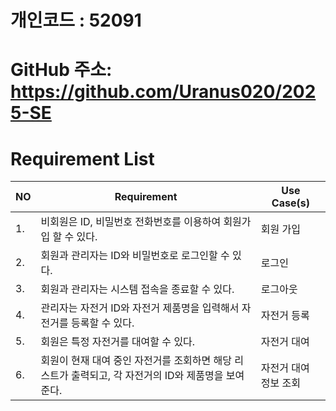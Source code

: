 # 개인코드 : 52091
# GitHub 주소: https://github.com/Uranus020/2025-SE

# Requirement List

| NO | Requirement                                                       | Use Case(s) |
|----|-------------------------------------------------------------------|-------------|
| 1. | 비회원은 ID, 비밀번호 전화번호를 이용하여 회원가입 할 수 있다.  | 회원 가입|
| 2. | 회원과 관리자는 ID와 비밀번호로 로그인할 수 있다. | 로그인 |
| 3. | 회원과 관리자는 시스템 접속을 종료할 수 있다. | 로그아웃 |
| 4. | 관리자는 자전거 ID와 자전거 제품명을 입력해서 자전거를 등록할 수 있다. | 자전거 등록 |
| 5. | 회원은 특정 자전거를 대여할 수 있다. | 자전거 대여 |
| 6. | 회원이 현재 대여 중인 자전거를 조회하면 해당 리스트가 출력되고, 각 자전거의 ID와 제품명을 보여준다. | 자전거 대여 정보 조회 | 
